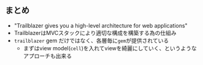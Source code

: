 ## まとめ

* "Trailblazer gives you a high-level architecture for web applications"
* TrailblazerはMVCスタックにより適切な構成を構築する為の仕組み
* `trailblazer` gem だけではなく、各層毎に`gem`が提供されている
  * まずはview model(`cell`)を入れてviewを綺麗にしていく、というようなアプローチも出来る
